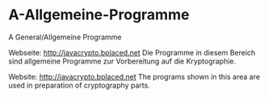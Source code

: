 # A-Allgemeine-Programme
A General/Allgemeine Programme

Webseite: http://javacrypto.bplaced.net
Die Programme in diesem Bereich sind allgemeine Programme zur Vorbereitung auf die Kryptographie.

Website: http://javacrypto.bplaced.net
The programs shown in this area are used in preparation of cryptography parts.
